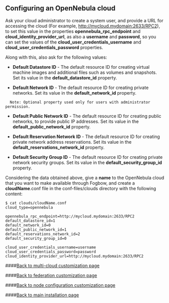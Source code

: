 ## Configuring an OpenNebula cloud

Ask your cloud administrator to create a system user, and provide a URL for accessing the cloud (For example, http://mycloud.mydomain:2633/RPC2), to set this value in the properties **opennebula_rpc_endpoint**  and **cloud_identity_provider_url**, as also a **username** and **password**, so you can set the values of the **cloud_user_credentials_username** and **cloud_user_credentials_password** properties.

Along with this, also ask for the following values:
* **Default Datastore ID** - The default resource ID for creating virtual machine images and additional files such as volumes and snapshots. Set its value in the **default_datastore_id** property.

* **Default Network ID** - The default resource ID for creating private networks. Set its value in the **default_network_id** property.
```
  Note: Optional property used only for users with administrator permission.
```
* **Default Public Network ID** - The default resource ID for creating public networks, to provide public IP addresses. Set its value in the **default_public_network_id** property.

* **Default Reservation Network ID** - The default resource ID for creating private network address reservations. Set its value in the **default_reservations_network_id** property.

* **Default Security Group ID** - The default resource ID for creating private network security groups. Set its value in the **default_security_group_id** property.

Considering the data obtained above, give a **name** to the OpenNebula cloud that you want to make available through Fogbow, and create a **cloudName**.conf file in the conf-files/clouds directory with the following content:
```
$ cat clouds/cloudName.conf
cloud_type=opennebula

opennebula_rpc_endpoint=http://mycloud.mydomain:2633/RPC2
default_datastore_id=1
default_network_id=0
default_public_network_id=1
default_reservations_network_id=2
default_security_group_id=0

cloud_user_credentials_username=username
cloud_user_credentials_password=password
cloud_identity_provider_url=http://mycloud.mydomain:2633/RPC2
```

####[Back to multi-cloud customization page](multi-cloud.md)

####[Back to federation customization page](federation.md)

####[Back to node configuration customization page](node-configuration.md)

####[Back to main installation page](main.md)